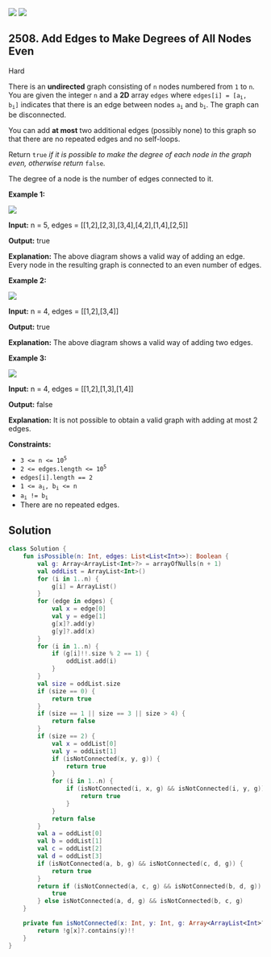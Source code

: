 [![](https://img.shields.io/github/stars/javadev/LeetCode-in-Kotlin?label=Stars&style=flat-square)](https://github.com/javadev/LeetCode-in-Kotlin)
[![](https://img.shields.io/github/forks/javadev/LeetCode-in-Kotlin?label=Fork%20me%20on%20GitHub%20&style=flat-square)](https://github.com/javadev/LeetCode-in-Kotlin/fork)

## 2508\. Add Edges to Make Degrees of All Nodes Even

Hard

There is an **undirected** graph consisting of `n` nodes numbered from `1` to `n`. You are given the integer `n` and a **2D** array `edges` where <code>edges[i] = [a<sub>i</sub>, b<sub>i</sub>]</code> indicates that there is an edge between nodes <code>a<sub>i</sub></code> and <code>b<sub>i</sub></code>. The graph can be disconnected.

You can add **at most** two additional edges (possibly none) to this graph so that there are no repeated edges and no self-loops.

Return `true` _if it is possible to make the degree of each node in the graph even, otherwise return_ `false`_._

The degree of a node is the number of edges connected to it.

**Example 1:**

![](https://assets.leetcode.com/uploads/2022/10/26/agraphdrawio.png)

**Input:** n = 5, edges = \[\[1,2],[2,3],[3,4],[4,2],[1,4],[2,5]]

**Output:** true

**Explanation:** The above diagram shows a valid way of adding an edge. Every node in the resulting graph is connected to an even number of edges.

**Example 2:**

![](https://assets.leetcode.com/uploads/2022/10/26/aagraphdrawio.png)

**Input:** n = 4, edges = \[\[1,2],[3,4]]

**Output:** true

**Explanation:** The above diagram shows a valid way of adding two edges.

**Example 3:**

![](https://assets.leetcode.com/uploads/2022/10/26/aaagraphdrawio.png)

**Input:** n = 4, edges = \[\[1,2],[1,3],[1,4]]

**Output:** false

**Explanation:** It is not possible to obtain a valid graph with adding at most 2 edges.

**Constraints:**

*   <code>3 <= n <= 10<sup>5</sup></code>
*   <code>2 <= edges.length <= 10<sup>5</sup></code>
*   `edges[i].length == 2`
*   <code>1 <= a<sub>i</sub>, b<sub>i</sub> <= n</code>
*   <code>a<sub>i</sub> != b<sub>i</sub></code>
*   There are no repeated edges.

## Solution

```kotlin
class Solution {
    fun isPossible(n: Int, edges: List<List<Int>>): Boolean {
        val g: Array<ArrayList<Int>?> = arrayOfNulls(n + 1)
        val oddList = ArrayList<Int>()
        for (i in 1..n) {
            g[i] = ArrayList()
        }
        for (edge in edges) {
            val x = edge[0]
            val y = edge[1]
            g[x]?.add(y)
            g[y]?.add(x)
        }
        for (i in 1..n) {
            if (g[i]!!.size % 2 == 1) {
                oddList.add(i)
            }
        }
        val size = oddList.size
        if (size == 0) {
            return true
        }
        if (size == 1 || size == 3 || size > 4) {
            return false
        }
        if (size == 2) {
            val x = oddList[0]
            val y = oddList[1]
            if (isNotConnected(x, y, g)) {
                return true
            }
            for (i in 1..n) {
                if (isNotConnected(i, x, g) && isNotConnected(i, y, g)) {
                    return true
                }
            }
            return false
        }
        val a = oddList[0]
        val b = oddList[1]
        val c = oddList[2]
        val d = oddList[3]
        if (isNotConnected(a, b, g) && isNotConnected(c, d, g)) {
            return true
        }
        return if (isNotConnected(a, c, g) && isNotConnected(b, d, g)) {
            true
        } else isNotConnected(a, d, g) && isNotConnected(b, c, g)
    }

    private fun isNotConnected(x: Int, y: Int, g: Array<ArrayList<Int>?>): Boolean {
        return !g[x]?.contains(y)!!
    }
}
```